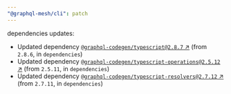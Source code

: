 ```yaml
---
"@graphql-mesh/cli": patch
---
```

dependencies updates:
  - Updated dependency [`@graphql-codegen/typescript@2.8.7` ↗︎](https://www.npmjs.com/package/@graphql-codegen/typescript/v/2.8.7) (from `2.8.6`, in `dependencies`)
  - Updated dependency [`@graphql-codegen/typescript-operations@2.5.12` ↗︎](https://www.npmjs.com/package/@graphql-codegen/typescript-operations/v/2.5.12) (from `2.5.11`, in `dependencies`)
  - Updated dependency [`@graphql-codegen/typescript-resolvers@2.7.12` ↗︎](https://www.npmjs.com/package/@graphql-codegen/typescript-resolvers/v/2.7.12) (from `2.7.11`, in `dependencies`)
